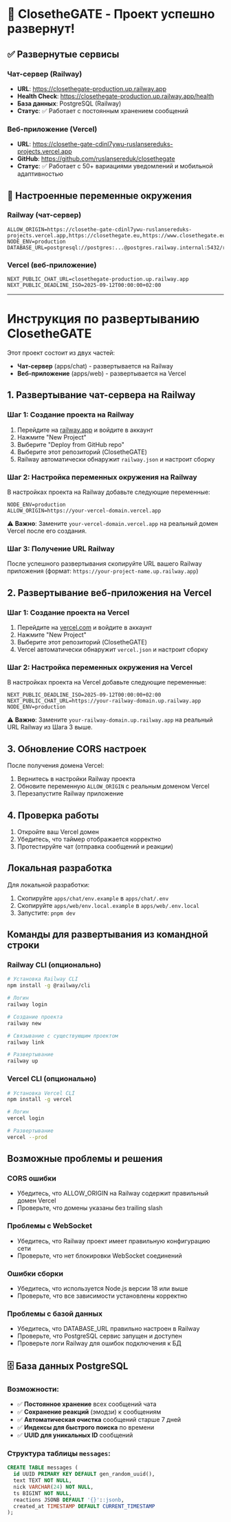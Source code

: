 # 🚀 ClosetheGATE - Проект успешно развернут!

## ✅ Развернутые сервисы

### Чат-сервер (Railway)
- **URL**: https://closethegate-production.up.railway.app
- **Health Check**: https://closethegate-production.up.railway.app/health
- **База данных**: PostgreSQL (Railway)
- **Статус**: ✅ Работает с постоянным хранением сообщений

### Веб-приложение (Vercel)  
- **URL**: https://closethe-gate-cdinl7ywu-ruslansereduks-projects.vercel.app
- **GitHub**: https://github.com/ruslansereduk/closethegate
- **Статус**: ✅ Работает с 50+ вариациями уведомлений и мобильной адаптивностью

## 🔧 Настроенные переменные окружения

### Railway (чат-сервер)
```
ALLOW_ORIGIN=https://closethe-gate-cdinl7ywu-ruslansereduks-projects.vercel.app,https://closethegate.eu,https://www.closethegate.eu
NODE_ENV=production
DATABASE_URL=postgresql://postgres:...@postgres.railway.internal:5432/railway
```

### Vercel (веб-приложение)
```
NEXT_PUBLIC_CHAT_URL=closethegate-production.up.railway.app
NEXT_PUBLIC_DEADLINE_ISO=2025-09-12T00:00:00+02:00
```

---

# Инструкция по развертыванию ClosetheGATE

Этот проект состоит из двух частей:
- **Чат-сервер** (apps/chat) - развертывается на Railway
- **Веб-приложение** (apps/web) - развертывается на Vercel

## 1. Развертывание чат-сервера на Railway

### Шаг 1: Создание проекта на Railway

1. Перейдите на [railway.app](https://railway.app) и войдите в аккаунт
2. Нажмите "New Project"
3. Выберите "Deploy from GitHub repo"
4. Выберите этот репозиторий (ClosetheGATE)
5. Railway автоматически обнаружит `railway.json` и настроит сборку

### Шаг 2: Настройка переменных окружения на Railway

В настройках проекта на Railway добавьте следующие переменные:

```
NODE_ENV=production
ALLOW_ORIGIN=https://your-vercel-domain.vercel.app
```

⚠️ **Важно**: Замените `your-vercel-domain.vercel.app` на реальный домен Vercel после его создания.

### Шаг 3: Получение URL Railway

После успешного развертывания скопируйте URL вашего Railway приложения (формат: `https://your-project-name.up.railway.app`)

## 2. Развертывание веб-приложения на Vercel

### Шаг 1: Создание проекта на Vercel

1. Перейдите на [vercel.com](https://vercel.com) и войдите в аккаунт
2. Нажмите "New Project"
3. Выберите этот репозиторий (ClosetheGATE)
4. Vercel автоматически обнаружит `vercel.json` и настроит сборку

### Шаг 2: Настройка переменных окружения на Vercel

В настройках проекта на Vercel добавьте следующие переменные:

```
NEXT_PUBLIC_DEADLINE_ISO=2025-09-12T00:00:00+02:00
NEXT_PUBLIC_CHAT_URL=https://your-railway-domain.up.railway.app
NODE_ENV=production
```

⚠️ **Важно**: Замените `your-railway-domain.up.railway.app` на реальный URL Railway из Шага 3 выше.

## 3. Обновление CORS настроек

После получения домена Vercel:

1. Вернитесь в настройки Railway проекта
2. Обновите переменную `ALLOW_ORIGIN` с реальным доменом Vercel
3. Перезапустите Railway приложение

## 4. Проверка работы

1. Откройте ваш Vercel домен
2. Убедитесь, что таймер отображается корректно
3. Протестируйте чат (отправка сообщений и реакции)

## Локальная разработка

Для локальной разработки:

1. Скопируйте `apps/chat/env.example` в `apps/chat/.env`
2. Скопируйте `apps/web/env.local.example` в `apps/web/.env.local`
3. Запустите: `pnpm dev`

## Команды для развертывания из командной строки

### Railway CLI (опционально)

```bash
# Установка Railway CLI
npm install -g @railway/cli

# Логин
railway login

# Создание проекта
railway new

# Связывание с существующим проектом
railway link

# Развертывание
railway up
```

### Vercel CLI (опционально)

```bash
# Установка Vercel CLI
npm install -g vercel

# Логин
vercel login

# Развертывание
vercel --prod
```

## Возможные проблемы и решения

### CORS ошибки
- Убедитесь, что ALLOW_ORIGIN на Railway содержит правильный домен Vercel
- Проверьте, что домены указаны без trailing slash

### Проблемы с WebSocket
- Убедитесь, что Railway проект имеет правильную конфигурацию сети
- Проверьте, что нет блокировки WebSocket соединений

### Ошибки сборки
- Убедитесь, что используется Node.js версии 18 или выше
- Проверьте, что все зависимости установлены корректно

### Проблемы с базой данных
- Убедитесь, что DATABASE_URL правильно настроен в Railway
- Проверьте, что PostgreSQL сервис запущен и доступен
- Проверьте логи Railway для ошибок подключения к БД

## 🗄️ База данных PostgreSQL

### Возможности:
- ✅ **Постоянное хранение** всех сообщений чата
- ✅ **Сохранение реакций** (эмодзи) к сообщениям
- ✅ **Автоматическая очистка** сообщений старше 7 дней
- ✅ **Индексы для быстрого поиска** по времени
- ✅ **UUID для уникальных ID** сообщений

### Структура таблицы `messages`:
```sql
CREATE TABLE messages (
  id UUID PRIMARY KEY DEFAULT gen_random_uuid(),
  text TEXT NOT NULL,
  nick VARCHAR(24) NOT NULL,
  ts BIGINT NOT NULL,
  reactions JSONB DEFAULT '{}'::jsonb,
  created_at TIMESTAMP DEFAULT CURRENT_TIMESTAMP
);
```
